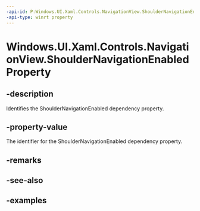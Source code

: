 ```yaml
---
-api-id: P:Windows.UI.Xaml.Controls.NavigationView.ShoulderNavigationEnabledProperty
-api-type: winrt property
---
```


<!-- Property syntax.
public DependencyProperty ShoulderNavigationEnabledProperty { get; }
-->

# Windows.UI.Xaml.Controls.NavigationView.ShoulderNavigationEnabledProperty

## -description

Identifies the ShoulderNavigationEnabled dependency property.

## -property-value

The identifier for the ShoulderNavigationEnabled dependency property.

## -remarks

## -see-also

## -examples


